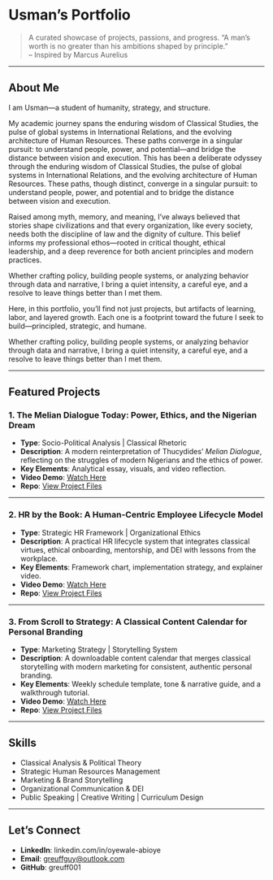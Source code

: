 # Usman’s Portfolio

> A curated showcase of projects, passions, and progress.
> “A man’s worth is no greater than his ambitions shaped by principle.”  
> – Inspired by Marcus Aurelius

---

## About Me

I am Usman—a student of humanity, strategy, and structure.

My academic journey spans the enduring wisdom of Classical Studies, the pulse of global systems in International Relations, and the evolving architecture of Human Resources. These paths converge in a singular pursuit: to understand people, power, and potential—and bridge the distance between vision and execution. This has been a deliberate odyssey through the enduring wisdom of Classical Studies, the pulse of global systems in International Relations, and the evolving architecture of Human Resources. These paths, though distinct, converge in a singular pursuit: to understand people, power, and potential and to bridge the distance between vision and execution.

Raised among myth, memory, and meaning, I’ve always believed that stories shape civilizations and that every organization, like every society, needs both the discipline of law and the dignity of culture. This belief informs my professional ethos—rooted in critical thought, ethical leadership, and a deep reverence for both ancient principles and modern practices.

Whether crafting policy, building people systems, or analyzing behavior through data and narrative, I bring a quiet intensity, a careful eye, and a resolve to leave things better than I met them.

Here, in this portfolio, you’ll find not just projects, but artifacts of learning, labor, and layered growth. Each one is a footprint toward the future I seek to build—principled, strategic, and humane.

Whether crafting policy, building people systems, or analyzing behavior through data and narrative, I bring a quiet intensity, a careful eye, and a resolve to leave things better than I met them.

---

## Featured Projects

### 1. **The Melian Dialogue Today: Power, Ethics, and the Nigerian Dream**
- **Type**: Socio-Political Analysis | Classical Rhetoric
- **Description**: A modern reinterpretation of Thucydides’ *Melian Dialogue*, reflecting on the struggles of modern Nigerians and the ethics of power.
- **Key Elements**: Analytical essay, visuals, and video reflection.
- **Video Demo**: [Watch Here](#)
- **Repo**: [View Project Files](#)

---

### 2. **HR by the Book: A Human-Centric Employee Lifecycle Model**
- **Type**: Strategic HR Framework | Organizational Ethics
- **Description**: A practical HR lifecycle system that integrates classical virtues, ethical onboarding, mentorship, and DEI with lessons from the workplace.
- **Key Elements**: Framework chart, implementation strategy, and explainer video.
- **Video Demo**: [Watch Here](#)
- **Repo**: [View Project Files](#)

---

### 3. **From Scroll to Strategy: A Classical Content Calendar for Personal Branding**
- **Type**: Marketing Strategy | Storytelling System
- **Description**: A downloadable content calendar that merges classical storytelling with modern marketing for consistent, authentic personal branding.
- **Key Elements**: Weekly schedule template, tone & narrative guide, and a walkthrough tutorial.
- **Video Demo**: [Watch Here](#)
- **Repo**: [View Project Files](#)

---

## Skills

- Classical Analysis & Political Theory  
- Strategic Human Resources Management  
- Marketing & Brand Storytelling  
- Organizational Communication & DEI  
- Public Speaking | Creative Writing | Curriculum Design  

---

## Let’s Connect

- **LinkedIn**:  linkedin.com/in/oyewale-abioye
- **Email**: greuffguy@outlook.com 
- **GitHub**: greuff001  
